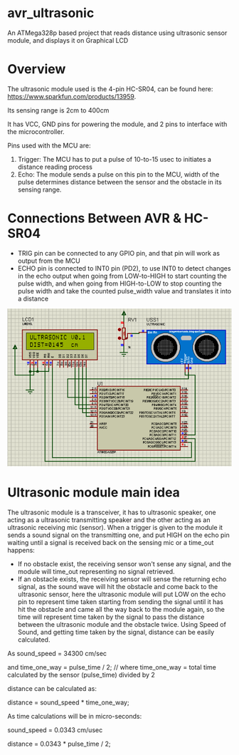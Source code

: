 # avr_ultrasonic
An ATMega328p based project that reads distance using ultrasonic sensor module, and displays it on Graphical LCD

# Overview
The ultrasonic module used is the 4-pin HC-SR04, can be found here: https://www.sparkfun.com/products/13959.

Its sensing range is 2cm to 400cm

It has VCC, GND pins for powering the module, and 2 pins to interface with the microcontroller.

Pins used with the MCU are:
  1. Trigger: The MCU has to put a pulse of 10-to-15 usec to initiates a distance reading process
  2. Echo:    The module sends a pulse on this pin to the MCU, width of the pulse determines distance between the sensor and the obstacle in its sensing range.

# Connections Between AVR & HC-SR04
- TRIG pin can be connected to any GPIO pin, and that pin will work as output from the MCU
- ECHO pin is connected to INT0 pin (PD2), to use INT0 to detect changes in the echo output when going from LOW-to-HIGH to start counting the pulse width, and when going from HIGH-to-LOW to stop counting the pulse width and take the counted pulse_width value and translates it into a distance

![Alt text](/avr_ultrasonic_0_proteus_schematic/img.png?raw=true "ATMega328P with Ultrasonic and LCD")

# Ultrasonic module main idea
The ultrasonic module is a transceiver, it has to ultrasonic speaker, one acting as a ultrasonic transmitting speaker and the other acting as an ultrasonic receiving mic (sensor).
When a trigger is given to the module it sends a sound signal on the transmitting one, and put HIGH on the echo pin waiting until a signal is received back on the sensing mic or a time_out happens:
- If no obstacle exist, the receiving sensor won't sense any signal, and the module will time_out representing no signal retrieved.
- If an obstacle exists, the receiving sensor will sense the returning echo signal, as the sound wave will hit the obstacle and come back to the ultrasonic sensor, here the ultrasonic module will put LOW on the echo pin to represent time taken starting from sending the signal until it has hit the obstacle and came all the way back to the module again, so the time will represent time taken by the signal to pass the distance between the ultrasonic module and the obstacle twice.
Using Speed of Sound, and getting time taken by the signal, distance can be easily calculated.

As sound_speed = 34300 cm/sec

and time_one_way = pulse_time / 2;   // where time_one_way = total time calculated by the sensor (pulse_time) divided by 2

distance can be calculated as:

distance = sound_speed * time_one_way;

As time calculations will be in micro-seconds:

sound_speed = 0.0343 cm/usec

distance = 0.0343 * pulse_time / 2;
